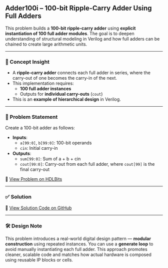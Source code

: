 ## Adder100i – 100-bit Ripple-Carry Adder Using Full Adders

This problem builds a **100-bit ripple-carry adder** using **explicit instantiation of 100 full adder modules**. The goal is to deepen understanding of structural modeling in Verilog and how full adders can be chained to create large arithmetic units.

---

### 🧠 Concept Insight  
- A **ripple-carry adder** connects each full adder in series, where the carry-out of one becomes the carry-in of the next.
- This implementation requires:
  - **100 full adder instances**
  - Outputs for **individual carry-outs** (`cout`)
- This is an **example of hierarchical design** in Verilog.

---

### 📘 Problem Statement  
Create a 100-bit adder as follows:

- **Inputs**:
  - `a[99:0]`, `b[99:0]`: 100-bit operands
  - `cin`: Initial carry-in
- **Outputs**:
  - `sum[99:0]`: Sum of a + b + cin
  - `cout[99:0]`: Carry-out from each full adder, where `cout[99]` is the final carry-out

🔗 [View Problem on HDLBits](https://hdlbits.01xz.net/wiki/Adder100i)

---

### ✅ Solution  
📄 [View Solution Code on GitHub](https://github.com/EswarAdithya011/HDLBits/blob/main/Problem%20Sets/2.%20Verilog%20Language/2.5%20More%20Verilog%20Features/2.5.6%20Generate%20for-loop%3A%20100-bit%20binary%20adder%202/adder100i.v)

---

### 🛠 Design Note  
This problem introduces a real-world digital design pattern — **modular construction** using repeated instances. You can use a **generate loop** to avoid manually instantiating each full adder. This approach promotes cleaner, scalable code and matches how actual hardware is composed using reusable IP blocks or cells.

